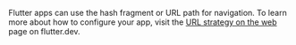 Flutter apps can use the hash fragment or URL path for navigation. To learn more
about how to configure your app, visit the [URL strategy on the
web](https://docs.flutter.dev/development/ui/navigation/url-strategies) page on
flutter.dev.

